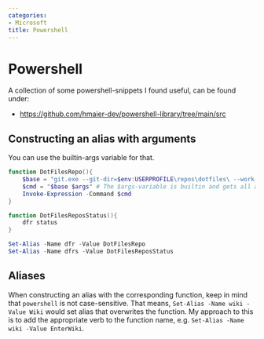 ```yaml
---
categories:
- Microsoft
title: Powershell
---
```


# Powershell
A collection of some powershell-snippets I found useful, can be found under:

- https://github.com/hmaier-dev/powershell-library/tree/main/src

## Constructing an alias with arguments

You can use the builtin-args variable for that.

```powershell
function DotFilesRepo(){
	$base = "git.exe --git-dir=$env:USERPROFILE\repos\dotfiles\ --work-tree=$env:USERPROFILE"
	$cmd = "$base $args" # The $args-variable is builtin and gets all arguments. Discoverd by accident.
	Invoke-Expression -Command $cmd
}

function DotFilesReposStatus(){
    dfr status
}

Set-Alias -Name dfr -Value DotFilesRepo
Set-Alias -Name dfrs -Value DotFilesReposStatus
```

## Aliases

When constructing an alias with the corresponding function, keep in mind that `powershell` is not case-sensitive.
That means, `Set-Alias -Name wiki -Value Wiki` would set alias that overwrites the function.
My approach to this is to add the appropriate verb to the function name, e.g. `Set-Alias -Name wiki -Value EnterWiki`.


